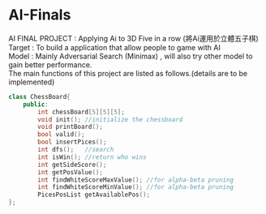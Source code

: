 # AI-Finals  
AI FINAL PROJECT  : Applying Ai to 3D Five in a row (將Ai運用於立體五子棋)  
Target : To build a application that allow people to game with AI  
Model : Mainly Adversarial Search (Minimax) , will also try other model to gain better performance.  
The main functions of this project are listed as follows.(details are to be implemented)  
```cpp
class ChessBoard{
	public:
	    int chessBoard[5][5][5];
	    void init(); //initialize the chessboard
	    void printBoard(); 
	    bool valid();
	    bool insertPices();
	    int dfs();   //search
	    int isWin(); //return who wins
	    int getSideScore();
	    int getPosValue();
	    int findWhiteScoreMaxValue(); //for alpha-beta pruning
	    int findWhiteScoreMinValue(); //for alpha-beta pruning
	    PicesPosList getAvailablePos();
};
```

